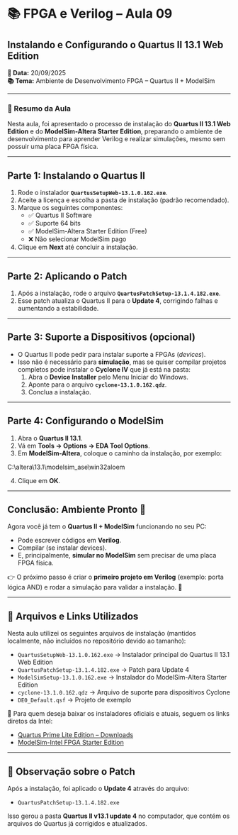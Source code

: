 # 📚 FPGA e Verilog – Aula 09  
## Instalando e Configurando o Quartus II 13.1 Web Edition  

**📅 Data:** 20/09/2025  
**📚 Tema:** Ambiente de Desenvolvimento FPGA – Quartus II + ModelSim  

---

### 📖 Resumo da Aula
Nesta aula, foi apresentado o processo de instalação do **Quartus II 13.1 Web Edition** e do **ModelSim-Altera Starter Edition**, preparando o ambiente de desenvolvimento para aprender Verilog e realizar simulações, mesmo sem possuir uma placa FPGA física.  

---

## Parte 1: Instalando o Quartus II

1. Rode o instalador **`QuartusSetupWeb-13.1.0.162.exe`**.  
2. Aceite a licença e escolha a pasta de instalação (padrão recomendado).  
3. Marque os seguintes componentes:  
   - ✅ Quartus II Software  
   - ✅ Suporte 64 bits  
   - ✅ ModelSim-Altera Starter Edition (Free)  
   - ❌ Não selecionar ModelSim pago  
4. Clique em **Next** até concluir a instalação.  

---

## Parte 2: Aplicando o Patch

1. Após a instalação, rode o arquivo **`QuartusPatchSetup-13.1.4.182.exe`**.  
2. Esse patch atualiza o Quartus II para o **Update 4**, corrigindo falhas e aumentando a estabilidade.  

---

## Parte 3: Suporte a Dispositivos (opcional)

- O Quartus II pode pedir para instalar suporte a FPGAs (*devices*).  
- Isso não é necessário para **simulação**, mas se quiser compilar projetos completos pode instalar o **Cyclone IV** que já está na pasta:  
  1. Abra o **Device Installer** pelo Menu Iniciar do Windows.  
  2. Aponte para o arquivo **`cyclone-13.1.0.162.qdz`**.  
  3. Conclua a instalação.  

---

## Parte 4: Configurando o ModelSim

1. Abra o **Quartus II 13.1**.  
2. Vá em **Tools → Options → EDA Tool Options**.  
3. Em **ModelSim-Altera**, coloque o caminho da instalação, por exemplo:  

C:\altera\13.1\modelsim_ase\win32aloem

4. Clique em **OK**.  

---

## Conclusão: Ambiente Pronto 🎉
Agora você já tem o **Quartus II + ModelSim** funcionando no seu PC:  

- Pode escrever códigos em **Verilog**.  
- Compilar (se instalar devices).  
- E, principalmente, **simular no ModelSim** sem precisar de uma placa FPGA física.  

👉 O próximo passo é criar o **primeiro projeto em Verilog** (exemplo: porta lógica AND) e rodar a simulação para validar a instalação. 🚀

---

## 📂 Arquivos e Links Utilizados

Nesta aula utilizei os seguintes arquivos de instalação (mantidos localmente, não incluídos no repositório devido ao tamanho):

- `QuartusSetupWeb-13.1.0.162.exe` → Instalador principal do Quartus II 13.1 Web Edition  
- `QuartusPatchSetup-13.1.4.182.exe` → Patch para Update 4  
- `ModelSimSetup-13.1.0.162.exe` → Instalador do ModelSim-Altera Starter Edition  
- `cyclone-13.1.0.162.qdz` → Arquivo de suporte para dispositivos Cyclone  
- `DE0_Default.qsf` → Projeto de exemplo  

📌 Para quem deseja baixar os instaladores oficiais e atuais, seguem os links diretos da Intel:

- [Quartus Prime Lite Edition – Downloads](https://www.intel.com/content/www/us/en/software/programmable/quartus-prime/download.html)  
- [ModelSim-Intel FPGA Starter Edition](https://www.intel.com/content/www/us/en/software/programmable/quartus-prime/model-sim.html)  

---

## 🔧 Observação sobre o Patch
Após a instalação, foi aplicado o **Update 4** através do arquivo:

- `QuartusPatchSetup-13.1.4.182.exe`  

Isso gerou a pasta **Quartus II v13.1 update 4** no computador, que contém os arquivos do Quartus já corrigidos e atualizados.



